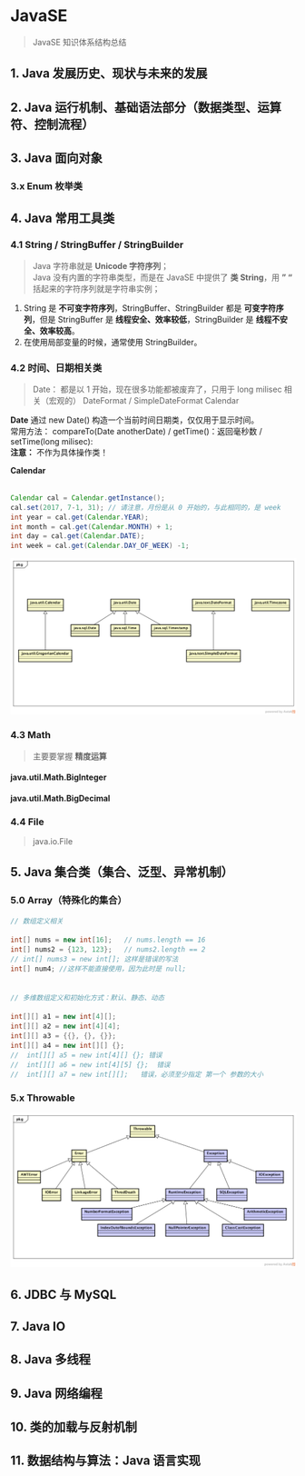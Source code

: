 # JavaSE
> JavaSE 知识体系结构总结

## 1. Java 发展历史、现状与未来的发展

## 2. Java 运行机制、基础语法部分（数据类型、运算符、控制流程）

## 3. Java 面向对象

### 3.x Enum 枚举类

## 4. Java 常用工具类

### 4.1 String / StringBuffer / StringBuilder 
> Java 字符串就是 **Unicode 字符序列**；  
> Java 没有内置的字符串类型，而是在 JavaSE 中提供了 **类 String**，用 **” “** 括起来的字符序列就是字符串实例； 

1. String 是 **不可变字符序列**，StringBuffer、StringBuilder 都是 **可变字符序列**，但是 StringBuffer 是 **线程安全、效率较低**，StringBuilder 是 **线程不安全、效率较高**。
2. 在使用局部变量的时候，通常使用 StringBuilder。


### 4.2 时间、日期相关类
> Date： 都是以 1 开始，现在很多功能都被废弃了，只用于 long milisec 相关（宏观的）
> DateFormat / SimpleDateFormat
> Calendar

**Date** 通过 new Date() 构造一个当前时间日期类，仅仅用于显示时间。  
常用方法： compareTo(Date anotherDate) / getTime()：返回毫秒数 / setTime(long milisec):  
**注意：** 不作为具体操作类！

**Calendar** 

```java

Calendar cal = Calendar.getInstance();
cal.set(2017, 7-1, 31);	// 请注意，月份是从 0 开始的，与此相同的，是 week
int year = cal.get(Calendar.YEAR);
int month = cal.get(Calendar.MONTH) + 1;
int day = cal.get(Calendar.DATE);
int week = cal.get(Calendar.DAY_OF_WEEK) -1;
```

![time](./resourceholder/Time.png)

### 4.3 Math 
> 主要要掌握 **精度运算**

#### java.util.Math.BigInteger

#### java.util.Math.BigDecimal


### 4.4 File
> java.io.File

## 5. Java 集合类（集合、泛型、异常机制）

### 5.0 Array（特殊化的集合）

```java
// 数组定义相关

int[] nums = new int[16];	// nums.length == 16
int[] nums2 = {123, 123};	// nums2.length == 2
// int[] nums3 = new int[]; 这样是错误的写法
int[] num4;	//这样不能直接使用，因为此时是 null;


// 多维数组定义和初始化方式：默认、静态、动态

int[][] a1 = new int[4][];
int[][] a2 = new int[4][4];
int[][] a3 = {{}, {}, {}};
int[][] a4 = new int[][] {};
//	int[][] a5 = new int[4][] {}; 错误
//	int[][] a6 = new int[4][5] {};	错误
//	int[][] a7 = new int[][];	错误，必须至少指定 第一个 参数的大小
```

### 5.x Throwable
![Throwable](./resourceholder/Throwable.png)

## 6. JDBC 与 MySQL

## 7. Java IO

## 8. Java 多线程

## 9. Java 网络编程

## 10. 类的加载与反射机制

## 11. 数据结构与算法：Java 语言实现


